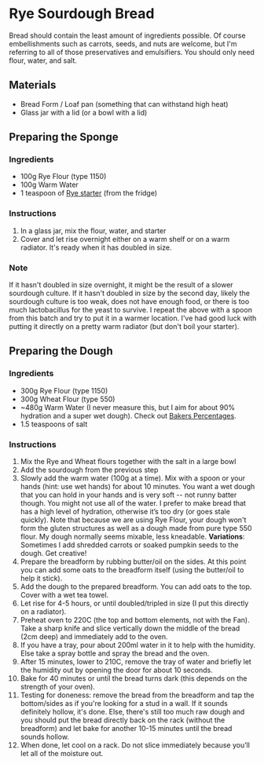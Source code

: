 # Rye Sourdough Bread

Bread should contain the least amount of ingredients possible. Of course embellishments such as carrots, seeds, and nuts are welcome, but I'm referring to all of those preservatives and emulsifiers. You should only need flour, water, and salt.



## Materials

* Bread Form / Loaf pan (something that can withstand high heat)
* Glass jar with a lid (or a bowl with a lid)



## Preparing the Sponge

### Ingredients

* 100g Rye Flour (type 1150)
* 100g Warm Water
* 1 teaspoon of [Rye starter](./rye-sourdough-starter.md) (from the fridge)



### Instructions

1. In a glass jar, mix the flour, water, and starter
2. Cover and let rise overnight either on a warm shelf or on a warm radiator. It's ready when it has doubled in size.



### Note

If it hasn't doubled in size overnight, it might be the result of a slower sourdough culture. If it hasn't doubled in size by the second day, likely the sourdough culture is too weak, does not have enough food, or there is too much lactobacillus for the yeast to survive. I repeat the above with a spoon from this batch and try to put it in a warmer location. I've had good luck with putting it directly on a pretty warm radiator (but don't boil your starter).



## Preparing the Dough

### Ingredients

* 300g Rye Flour (type 1150)
* 300g Wheat Flour (type 550)
* ~480g Warm Water (I never measure this, but I aim for about 90% hydration and a super wet dough). Check out [Bakers Percentages](https://www.kingarthurflour.com/pro/reference/bakers-percentage). 
* 1.5 teaspoons of salt

### Instructions

1. Mix the Rye and Wheat flours together with the salt in a large bowl
2. Add the sourdough from the previous step
3. Slowly add the warm water (100g at a time). Mix with a spoon or your hands (hint: use wet hands) for about 10 minutes. You want a wet dough that you can hold in your hands and is very soft -- not runny batter though. You might not use all of the water. I prefer to make bread that has a high level of hydration, otherwise it’s too dry (or goes stale quickly). Note that because we are using Rye Flour, your dough won't form the gluten structures as well as a dough made from pure type 550 flour. My dough normally seems mixable, less kneadable. **Variations**: Sometimes I add shredded carrots or soaked pumpkin seeds to the dough. Get creative!
4. Prepare the breadform by rubbing butter/oil on the sides. At this point you can add some oats to the breadform itself (using the butter/oil to help it stick).
5. Add the dough to the prepared breadform. You can add oats to the top. Cover with a wet tea towel.
6. Let rise for 4-5 hours, or until doubled/tripled in size (I put this directly on a radiator).
7. Preheat oven to 220C (the top and bottom elements, not with the Fan). Take a sharp knife and slice vertically down the middle of the bread (2cm deep) and immediately add to the oven. 
8. If you have a tray, pour about 200ml water in it to help with the humidity. Else take a spray bottle and spray the bread and the oven.
9. After 15 minutes, lower to 210C, remove the tray of water and briefly let the humidity out by opening the door for about 10 seconds.
10. Bake for 40 minutes or until the bread turns dark (this depends on the strength of your oven).
11. Testing for doneness: remove the bread from the breadform and tap the bottom/sides as if you're looking for a stud in a wall. If it sounds definitely hollow, it's done. Else, there's still too much raw dough and you should put the bread directly back on the rack (without the breadform) and let bake for another 10-15 minutes until the bread sounds hollow.
12. When done, let cool on a rack. Do not slice immediately because you’ll let all of the moisture out. 

